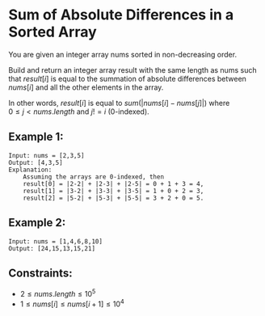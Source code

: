 # Sum of Absolute Differences in a Sorted Array

You are given an integer array nums sorted in non-decreasing order.

Build and return an integer array result with the same length as nums such  
that $result[i]$ is equal to the summation of absolute differences between  
$nums[i]$ and all the other elements in the array.

In other words, $result[i]$ is equal to $sum(|nums[i]-nums[j]|)$ where  
$0 \le j < nums.length$ and $j != i$ (0-indexed).

 

## Example 1:

    Input: nums = [2,3,5]
    Output: [4,3,5]
    Explanation: 
        Assuming the arrays are 0-indexed, then
        result[0] = |2-2| + |2-3| + |2-5| = 0 + 1 + 3 = 4,
        result[1] = |3-2| + |3-3| + |3-5| = 1 + 0 + 2 = 3,
        result[2] = |5-2| + |5-3| + |5-5| = 3 + 2 + 0 = 5.

## Example 2:

    Input: nums = [1,4,6,8,10]
    Output: [24,15,13,15,21]

 

## Constraints:

* $2 \le nums.length \le 10^5$
* $1 \le nums[i] \le nums[i + 1] \le 10^4$

